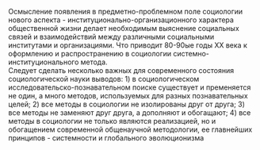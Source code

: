 Осмысление появления в предметно-проблемном поле социологии нового аспекта - институционально-организационного характера общественной жизни делает необходимым выяснение социальных связей и взаимодействий между различными социальными институтами и организациями.  Что приводит 80-90ые годы XX века к оформлению и распространению в социологии системно-институционального метода.  
Следует сделать несколько важных для современного состояния социологической науки выводов: 1) в социологическом исследовательско-познавательном поиске существует и пременяется не один, а много методов, используемых для разных познавательных целей; 2) все методы в социологии не изолированы друг от друга; 3) все методы не заменяют друг друга, а дополняют и обогащают; 4) все методы в социологии не только являются реализацией, но и обогащением современной общенаучной методологии, ее главнейших принципов - системности и глобального эволюционизма